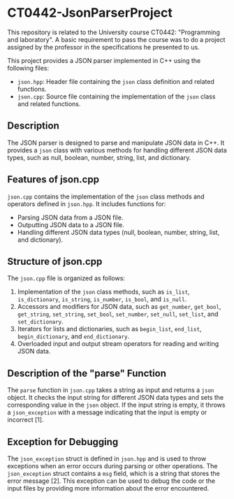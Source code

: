 # CT0442-JsonParserProject
This repository is related to the University course CT0442: "Programming and laboratory". A basic requirement to pass the course was to do a project assigned by the professor in the specifications he presented to us.

This project provides a JSON parser implemented in C++ using the following files:

- `json.hpp`: Header file containing the `json` class definition and related functions.
- `json.cpp`: Source file containing the implementation of the `json` class and related functions.

## Description

The JSON parser is designed to parse and manipulate JSON data in C++. It provides a `json` class with various methods for handling different JSON data types, such as null, boolean, number, string, list, and dictionary.

## Features of json.cpp

`json.cpp` contains the implementation of the `json` class methods and operators defined in `json.hpp`. It includes functions for:

- Parsing JSON data from a JSON file.
- Outputting JSON data to a JSON file.
- Handling different JSON data types (null, boolean, number, string, list, and dictionary).

## Structure of json.cpp

The `json.cpp` file is organized as follows:

1. Implementation of the `json` class methods, such as `is_list`, `is_dictionary`, `is_string`, `is_number`, `is_bool`, and `is_null`.
2. Accessors and modifiers for JSON data, such as `get_number`, `get_bool`, `get_string`, `set_string`, `set_bool`, `set_number`, `set_null`, `set_list`, and `set_dictionary`.
3. Iterators for lists and dictionaries, such as `begin_list`, `end_list`, `begin_dictionary`, and `end_dictionary`.
4. Overloaded input and output stream operators for reading and writing JSON data.

## Description of the "parse" Function

The `parse` function in `json.cpp` takes a string as input and returns a `json` object. It checks the input string for different JSON data types and sets the corresponding value in the `json` object. If the input string is empty, it throws a `json_exception` with a message indicating that the input is empty or incorrect [1].

## Exception for Debugging

The `json_exception` struct is defined in `json.hpp` and is used to throw exceptions when an error occurs during parsing or other operations. The `json_exception` struct contains a `msg` field, which is a string that stores the error message [2]. This exception can be used to debug the code or the input files by providing more information about the error encountered.
